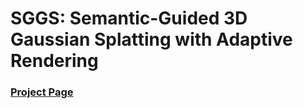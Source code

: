 # SGGS: Semantic-Guided 3D Gaussian Splatting with Adaptive Rendering
### [Project Page](https://zhouannan.github.io/SGGS/)
